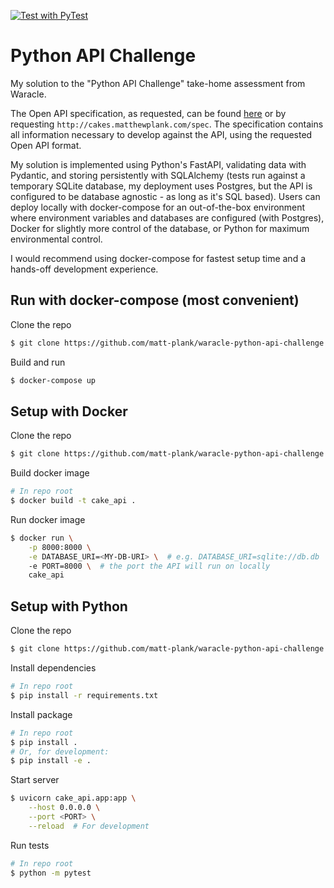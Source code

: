 [![Test with PyTest](https://github.com/matt-plank/waracle-python-api-challenge/actions/workflows/test.yaml/badge.svg)](https://github.com/matt-plank/waracle-python-api-challenge/actions/workflows/test.yaml)

# Python API Challenge

My solution to the "Python API Challenge" take-home assessment from Waracle.

The Open API specification, as requested, can be found [here](cake_api/specification.json) or by requesting `http://cakes.matthewplank.com/spec`. The specification contains all information necessary to develop against the API, using the requested Open API format.

My solution is implemented using Python's FastAPI, validating data with Pydantic, and storing persistently with SQLAlchemy (tests run against a temporary SQLite database, my deployment uses Postgres, but the API is configured to be database agnostic - as long as it's SQL based). Users can deploy locally with docker-compose for an out-of-the-box environment where environment variables and databases are configured (with Postgres), Docker for slightly more control of the database, or Python for maximum environmental control.

I would recommend using docker-compose for fastest setup time and a hands-off development experience.

## Run with docker-compose (most convenient)

Clone the repo

```bash
$ git clone https://github.com/matt-plank/waracle-python-api-challenge.git
```

Build and run

```bash
$ docker-compose up
```

## Setup with Docker

Clone the repo

```bash
$ git clone https://github.com/matt-plank/waracle-python-api-challenge.git
```

Build docker image

```bash
# In repo root
$ docker build -t cake_api .
```

Run docker image

```bash
$ docker run \
    -p 8000:8000 \
    -e DATABASE_URI=<MY-DB-URI> \  # e.g. DATABASE_URI=sqlite://db.db
    -e PORT=8000 \  # the port the API will run on locally
    cake_api
```

## Setup with Python

Clone the repo

```bash
$ git clone https://github.com/matt-plank/waracle-python-api-challenge.git
```

Install dependencies

```bash
# In repo root
$ pip install -r requirements.txt
```

Install package

```bash
# In repo root
$ pip install .
# Or, for development:
$ pip install -e .
```

Start server

```bash
$ uvicorn cake_api.app:app \
    --host 0.0.0.0 \
    --port <PORT> \
    --reload  # For development
```

Run tests

```bash
# In repo root
$ python -m pytest
```
